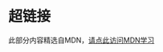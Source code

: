 # 超链接

此部分内容精选自MDN，[请点此访问MDN学习](https://developer.mozilla.org/zh-CN/docs/Learn/HTML/Introduction_to_HTML/Creating_hyperlinks)